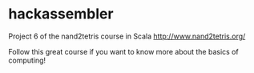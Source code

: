 # hackassembler
Project 6 of the nand2tetris course in Scala http://www.nand2tetris.org/

Follow this great course if you want to know more about the basics of computing!
